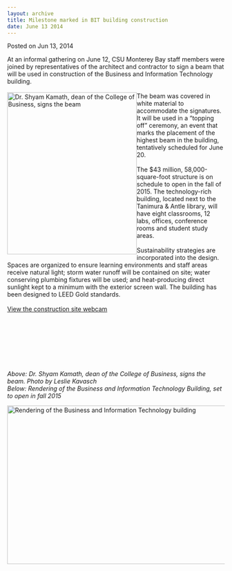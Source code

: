 ```yaml
---
layout: archive
title: Milestone marked in BIT building construction
date: June 13 2014
---
```





<span class="date">Posted on Jun 13, 2014    </span>
<p>At an informal gathering on June 12, CSU Monterey Bay staff
members were joined by representatives of the architect and
contractor to sign a beam that will be used in construction of the
Business and Information Technology building.<br>
<br>
<img alt="Dr. Shyam Kamath, dean of the College of Business, signs the beam" src="http://news.csumb.edu/sites/default/files/65/attachments/news/images/shyam_for_web.jpg" style="width:300px; height:375px; float:left">The beam was
covered in white material to accommodate the signatures. It will be
used in a &#x201C;topping off&#x201D; ceremony, an event that marks the placement
of the highest beam in the building, tentatively scheduled for June
20.<br>
<br>
The $43 million, 58,000-square-foot structure is on schedule to
open in the fall of 2015. The technology-rich building, located
next to the Tanimura &amp; Antle library, will have eight
classrooms, 12 labs, offices, conference rooms and student study
areas.<br>
<br>
Sustainability strategies are incorporated into the design. Spaces
are organized to ensure learning environments and staff areas
receive natural light; storm water runoff will be contained on
site; water conserving plumbing fixtures will be used; and
heat-producing direct sunlight kept to a minimum with the exterior
screen wall. The building has been designed to LEED Gold
standards.<br>
<br>
<a href="http://media.csumb.edu/bitcam/" rel="nofollow">View the
construction site webcam</a></br></br></br></br></br></br></img></br></br></p>
<p class="small"><em>Above: Dr. Shyam Kamath, dean of the College
of Business, signs the beam. Photo by Leslie Kavasch<br>
Below: Rendering of the Business and Information Technology
Building, set to open in fall 2015</br></em></p>
<p><img alt="Rendering of the Business and Information Technology building" src="http://news.csumb.edu/sites/default/files/65/attachments/news/images/csu_monterey_bay_exterior_cam3_small_0.jpg" style="width:550px; height:367px; float:left"><br>
&#xA0;</br></img></p>





